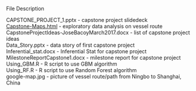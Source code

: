 
File Description

CAPSTONE_PROJECT_1.pptx	- capstone project slidedeck <br>
<a href="http://nbviewer.jupyter.org/github/anonyXmous/CapstoneProject/blob/master/Capstone-Maps.html">Capstone-Maps.html</a> -  exploratory data analysis on vessel route <br> 
CapstoneProjectIdeas-JoseBacoyMarch2017.docx -  list of capstone project ideas <br>
Data_Story.pptx	-  data story of first capstone project <br>
Inferential_stat.docx - Inferential Stat for capstone project <br>
MilestoneReportCapstone1.docx - milestone report for capstone project <br>
Using_GBM.R -  R script to use GBM algorithm <br>
Using_RF.R	-  R script to use Random Forest algorithm <br>
google-map.jpg - picture of vessel route/path from Ningbo to Shanghai, China <br>
